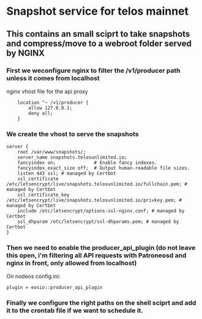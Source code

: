 # Snapshot service for telos mainnet

## This contains an small sciprt to take snapshots and compress/move to a webroot folder served by NGINX

### First we weconfigure nginx to filter the /v1/producer path unless it comes from localhost

nginx vhost file for the api proxy

```
    location ^~ /v1/producer {
        allow 127.0.0.1;
        deny all;
    }
```

### We create the vhost to serve the snapshots

```
server {
    root /var/www/snapshots/;
    server_name snapshots.telosunlimited.io;
    fancyindex on;              # Enable fancy indexes.
    fancyindex_exact_size off;  # Output human-readable file sizes.
    listen 443 ssl; # managed by Certbot
    ssl_certificate /etc/letsencrypt/live/snapshots.telosunlimited.io/fullchain.pem; # managed by Certbot
    ssl_certificate_key /etc/letsencrypt/live/snapshots.telosunlimited.io/privkey.pem; # managed by Certbot
    include /etc/letsencrypt/options-ssl-nginx.conf; # managed by Certbot
    ssl_dhparam /etc/letsencrypt/ssl-dhparams.pem; # managed by Certbot
}
```

### Then we need to enable the producer_api_plugin (do not leave this open, i'm filtering all API requests with Patroneosd and nginx in front, only allowed from localhost)

On nodeos config.ini:
```
plugin = eosio::producer_api_plugin
```

### Finally we configure the right paths on the shell sciprt and add it to the crontab file if we want to schedule it.
